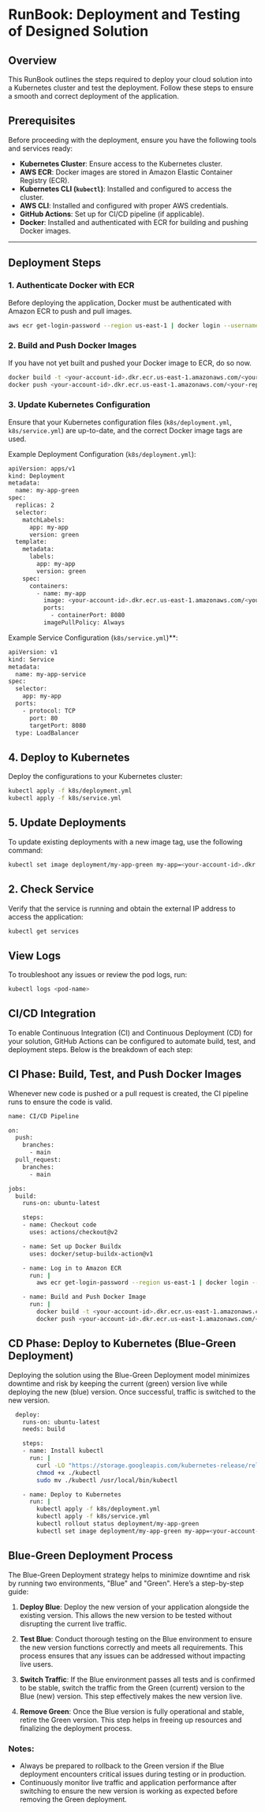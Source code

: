 # RunBook: Deployment and Testing of Designed Solution

## Overview
This RunBook outlines the steps required to deploy your cloud solution into a Kubernetes cluster and test the deployment. Follow these steps to ensure a smooth and correct deployment of the application.

## Prerequisites
Before proceeding with the deployment, ensure you have the following tools and services ready:

- **Kubernetes Cluster**: Ensure access to the Kubernetes cluster.
- **AWS ECR**: Docker images are stored in Amazon Elastic Container Registry (ECR).
- **Kubernetes CLI (`kubectl`)**: Installed and configured to access the cluster.
- **AWS CLI**: Installed and configured with proper AWS credentials.
- **GitHub Actions**: Set up for CI/CD pipeline (if applicable).
- **Docker**: Installed and authenticated with ECR for building and pushing Docker images.

---

## Deployment Steps

### 1. Authenticate Docker with ECR
Before deploying the application, Docker must be authenticated with Amazon ECR to push and pull images.

```sh
aws ecr get-login-password --region us-east-1 | docker login --username AWS --password-stdin <your-account-id>.dkr.ecr.us-east-1.amazonaws.com
```
### 2. Build and Push Docker Images
If you have not yet built and pushed your Docker image to ECR, do so now.

```sh
docker build -t <your-account-id>.dkr.ecr.us-east-1.amazonaws.com/<your-repository>:latest .
docker push <your-account-id>.dkr.ecr.us-east-1.amazonaws.com/<your-repository>:latest
```
### 3. Update Kubernetes Configuration
Ensure that your Kubernetes configuration files (`k8s/deployment.yml`,` k8s/service.yml`) are up-to-date, and the correct Docker image tags are used.

Example Deployment Configuration (`k8s/deployment.yml`):

```sh
apiVersion: apps/v1
kind: Deployment
metadata:
  name: my-app-green
spec:
  replicas: 2
  selector:
    matchLabels:
      app: my-app
      version: green
  template:
    metadata:
      labels:
        app: my-app
        version: green
    spec:
      containers:
        - name: my-app
          image: <your-account-id>.dkr.ecr.us-east-1.amazonaws.com/<your-repository>:latest
          ports:
            - containerPort: 8080
          imagePullPolicy: Always
```
Example Service Configuration (`k8s/service.yml`)**:
```sh
apiVersion: v1
kind: Service
metadata:
  name: my-app-service
spec:
  selector:
    app: my-app
  ports:
    - protocol: TCP
      port: 80
      targetPort: 8080
  type: LoadBalancer
```
## 4. Deploy to Kubernetes
Deploy the configurations to your Kubernetes cluster:
```sh
kubectl apply -f k8s/deployment.yml
kubectl apply -f k8s/service.yml
```

## 5. Update Deployments
To update existing deployments with a new image tag, use the following command:

```sh
kubectl set image deployment/my-app-green my-app=<your-account-id>.dkr.ecr.us-east-1.amazonaws.com/<your-repository>:latest
```
## 2. Check Service
Verify that the service is running and obtain the external IP address to access the application:

```sh
kubectl get services
```

## View Logs
To troubleshoot any issues or review the pod logs, run:

```sh
kubectl logs <pod-name>
```
## CI/CD Integration
To enable Continuous Integration (CI) and Continuous Deployment (CD) for your solution, GitHub Actions can be configured to automate build, test, and deployment steps. Below is the breakdown of each step:

## CI Phase: Build, Test, and Push Docker Images
Whenever new code is pushed or a pull request is created, the CI pipeline runs to ensure the code is valid.

```sh
name: CI/CD Pipeline

on:
  push:
    branches:
      - main
  pull_request:
    branches:
      - main

jobs:
  build:
    runs-on: ubuntu-latest

    steps:
    - name: Checkout code
      uses: actions/checkout@v2

    - name: Set up Docker Buildx
      uses: docker/setup-buildx-action@v1

    - name: Log in to Amazon ECR
      run: |
        aws ecr get-login-password --region us-east-1 | docker login --username AWS --password-stdin <your-account-id>.dkr.ecr.us-east-1.amazonaws.com

    - name: Build and Push Docker Image
      run: |
        docker build -t <your-account-id>.dkr.ecr.us-east-1.amazonaws.com/<your-repository>:latest .
        docker push <your-account-id>.dkr.ecr.us-east-1.amazonaws.com/<your-repository>:latest
```

## CD Phase: Deploy to Kubernetes (Blue-Green Deployment)
Deploying the solution using the Blue-Green Deployment model minimizes downtime and risk by keeping the current (green) version live while deploying the new (blue) version. Once successful, traffic is switched to the new version.

```sh
  deploy:
    runs-on: ubuntu-latest
    needs: build

    steps:
    - name: Install kubectl
      run: |
        curl -LO "https://storage.googleapis.com/kubernetes-release/release/$(curl -s https://storage.googleapis.com/kubernetes-release/release/stable.txt)/bin/linux/amd64/kubectl"
        chmod +x ./kubectl
        sudo mv ./kubectl /usr/local/bin/kubectl

    - name: Deploy to Kubernetes
      run: |
        kubectl apply -f k8s/deployment.yml
        kubectl apply -f k8s/service.yml
        kubectl rollout status deployment/my-app-green
        kubectl set image deployment/my-app-green my-app=<your-account-id>.dkr.ecr.us-east-1.amazonaws.com/<your-repository>:latest
```
## Blue-Green Deployment Process

The Blue-Green Deployment strategy helps to minimize downtime and risk by running two environments, "Blue" and "Green". Here’s a step-by-step guide:

1. **Deploy Blue**: Deploy the new version of your application alongside the existing version. This allows the new version to be tested without disrupting the current live traffic.

2. **Test Blue**: Conduct thorough testing on the Blue environment to ensure the new version functions correctly and meets all requirements. This process ensures that any issues can be addressed without impacting live users.

3. **Switch Traffic**: If the Blue environment passes all tests and is confirmed to be stable, switch the traffic from the Green (current) version to the Blue (new) version. This step effectively makes the new version live.

4. **Remove Green**: Once the Blue version is fully operational and stable, retire the Green version. This step helps in freeing up resources and finalizing the deployment process.

### Notes:
- Always be prepared to rollback to the Green version if the Blue deployment encounters critical issues during testing or in production.
- Continuously monitor live traffic and application performance after switching to ensure the new version is working as expected before removing the Green deployment.

